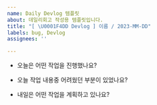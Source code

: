 ```yaml
---
name: Daily Devlog 템플릿
about: 데일리회고 작성용 템플릿입니다.
title: "[ \U0001F4DD Devlog ] 이름 / 2023-MM-DD"
labels: bug, Devlog
assignees: ''

---
```


- 오늘은 어떤 작업을 진행했나요?


- 오늘 작업 내용중 어려웠던 부분이 있었나요?


- 내일은 어떤 작업을 계획하고 있나요?
